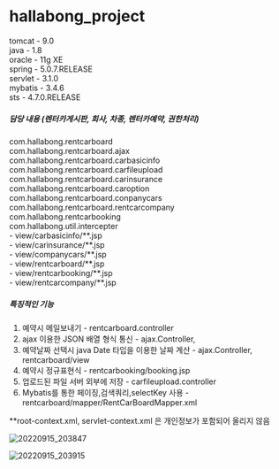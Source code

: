 # hallabong_project

tomcat - 9.0<br>
java - 1.8<br>
oracle - 11g XE<br>
spring - 5.0.7.RELEASE<br>
servlet - 3.1.0<br>
mybatis - 3.4.6<br>
sts - 4.7.0.RELEASE<br>

<h5>담당 내용 (렌터카게시판, 회사, 차종, 렌터카예약, 권한처리)</h5>
com.hallabong.rentcarboard<br>
com.hallabong.rentcarboard.ajax<br>
com.hallabong.rentcarboard.carbasicinfo<br>
com.hallabong.rentcarboard.carfileupload<br>
com.hallabong.rentcarboard.carinsurance<br>
com.hallabong.rentcarboard.caroption<br>
com.hallabong.rentcarboard.conpanycars<br>
com.hallabong.rentcarboard.rentcarcompany<br>
com.hallabong.rentcarbooking<br>
com.hallabong.util.intercepter<br>
- view/carbasicinfo/**.jsp<br>
- view/carinsurance/**.jsp<br>
- view/companycars/**.jsp<br>
- view/rentcarboard/**.jsp<br>
- view/rentcarbooking/**.jsp<br>
- view/rentcarcompany/**.jsp<br>

<h5>특징적인 기능</h5>

1. 예약시 메일보내기 - rentcarboard.controller<br>
2. ajax 이용한 JSON 배열 형식 통신 - ajax.Controller, <br>
3. 예약날짜 선택시 java Date 타입을 이용한 날짜 계산 - ajax.Controller, rentcarboard/view<br>
4. 예약시 정규표현식 - rentcarbooking/booking.jsp<br>
5. 업로드된 파일 서버 외부에 저장 - carfileupload.controller<br>
6. Mybatis를 통한 페이징,검색쿼리,selectKey 사용 - rentcarboard/mapper/RentCarBoardMapper.xml<br>


**root-context.xml, servlet-context.xml 은 개인정보가 포함되어 올리지 않음


![20220915_203847](https://user-images.githubusercontent.com/59018532/190394219-6141ea22-5dcd-4c2c-bda6-c7469ebc7faf.png)


![20220915_203915](https://user-images.githubusercontent.com/59018532/190394345-8b89a8bf-3ec3-4333-8123-a7db4a0c43d5.png)


